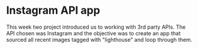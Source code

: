 # Instagram API app

This week two project introduced us to working with 3rd party APIs. The API chosen was Instagram and the objective was to create an app that sourced all recent images tagged with "lighthouse" and loop through them.
